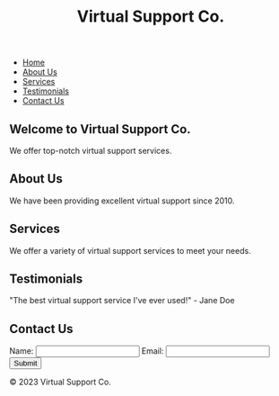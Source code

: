<!DOCTYPE html>
<html lang="en">
<head>
  <meta charset="UTF-8">
  <title>Virtual Support Co.</title>
  <link rel="stylesheet" href="styles.css">
</head>
<body>
  <header>
    <h1>Virtual Support Co.</h1>
  </header>
  <nav>
    <ul>
      <li><a href="#home">Home</a></li>
      <li><a href="#about">About Us</a></li>
      <li><a href="#services">Services</a></li>
      <li><a href="#testimonials">Testimonials</a></li>
      <li><a href="#contact">Contact Us</a></li>
    </ul>
  </nav>
  <section id="home">
    <h2>Welcome to Virtual Support Co.</h2>
    <p>We offer top-notch virtual support services.</p>
  </section>
  <section id="about">
    <h2>About Us</h2>
    <p>We have been providing excellent virtual support since 2010.</p>
  </section>
  <section id="services">
    <h2>Services</h2>
    <p>We offer a variety of virtual support services to meet your needs.</p>
  </section>
  <section id="testimonials">
    <h2>Testimonials</h2>
    <p>"The best virtual support service I've ever used!" - Jane Doe</p>
  </section>
  <section id="contact">
    <h2>Contact Us</h2>
    <form>
      <label for="name">Name:</label>
      <input type="text" id="name" name="name">
      <label for="email">Email:</label>
      <input type="email" id="email" name="email">
      <input type="submit" value="Submit">
    </form>
  </section>
  <footer>
    <p>© 2023 Virtual Support Co.</p>
  </footer>
</body>
</html>


